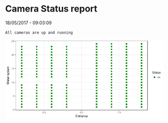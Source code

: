 Camera Status report
================
18/05/2017 - 09:03:09

    All cameras are up and running

![](camreport_files/figure-markdown_github/unnamed-chunk-2-1.png)
